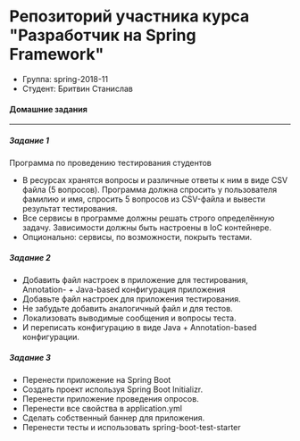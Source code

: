 # Репозиторий участника курса "Разработчик на Spring Framework"
 - Группа: spring-2018-11
 - Студент: Бритвин Станислав

#### Домашние задания
---
##### Задание 1
Программа по проведению тестирования студентов
 - В ресурсах хранятся вопросы и различные ответы к ним в виде CSV файла (5 вопросов). Программа должна спросить у пользователя фамилию и имя, спросить 5 вопросов из CSV-файла и вывести результат тестирования.
 - Все сервисы в программе должны решать строго определённую задачу. Зависимости должны быть настроены в IoC контейнере.
 - Опционально: сервисы, по возможности, покрыть тестами.

##### Задание 2
 - Добавить файл настроек в приложение для тестирования, Annotation- + Java-based конфигурация приложения
 - Добавьте файл настроек для приложения тестирования.
 - Не забудьте добавить аналогичный файл и для тестов.
 - Локализовать выводимые сообщения и вопросы теста.
 - И переписать конфигурацию в виде Java + Annotation-based конфигурации.

##### Задание 3
 - Перенести приложение на Spring Boot
 - Создать проект используя Spring Boot Initializr.
 - Перенести приложение проведения опросов.
 - Перенести все свойства в application.yml
 - Сделать собственный баннер для приложения.
 - Перенести тесты и использовать spring-boot-test-starter
